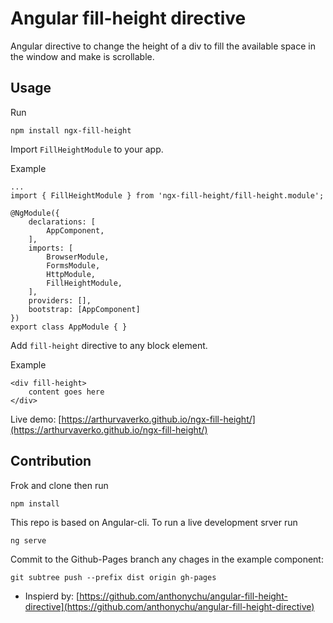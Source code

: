 Angular fill-height directive
====

Angular directive to change the height of a div to fill the available space in the window and make is scrollable.

Usage
----
Run

	npm install ngx-fill-height

Import `FillHeightModule` to your app.

Example
	
	...
	import { FillHeightModule } from 'ngx-fill-height/fill-height.module';

	@NgModule({
		declarations: [
			AppComponent,
		],
		imports: [
			BrowserModule,
			FormsModule,
			HttpModule,
			FillHeightModule,
		],
		providers: [],
		bootstrap: [AppComponent]
	})
	export class AppModule { }


Add `fill-height` directive to any block element.

Example


    <div fill-height>
        content goes here
    </div>


Live demo: [https://arthurvaverko.github.io/ngx-fill-height/](https://arthurvaverko.github.io/ngx-fill-height/)

Contribution
----
Frok and clone then run
	
	npm install

This repo is based on Angular-cli.
To run a live development srver run
	
	ng serve

Commit to the Github-Pages branch any chages in the example component:
	
	git subtree push --prefix dist origin gh-pages


* Inspierd by: [https://github.com/anthonychu/angular-fill-height-directive](https://github.com/anthonychu/angular-fill-height-directive)
